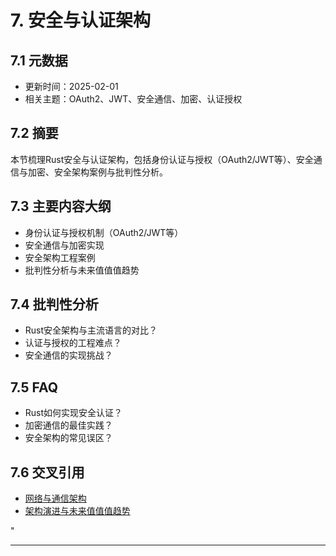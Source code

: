 ﻿# 7. 安全与认证架构

## 7.1 元数据

- 更新时间：2025-02-01
- 相关主题：OAuth2、JWT、安全通信、加密、认证授权

## 7.2 摘要

本节梳理Rust安全与认证架构，包括身份认证与授权（OAuth2/JWT等）、安全通信与加密、安全架构案例与批判性分析。

## 7.3 主要内容大纲

- 身份认证与授权机制（OAuth2/JWT等）
- 安全通信与加密实现
- 安全架构工程案例
- 批判性分析与未来值值值趋势

## 7.4 批判性分析

- Rust安全架构与主流语言的对比？
- 认证与授权的工程难点？
- 安全通信的实现挑战？

## 7.5 FAQ

- Rust如何实现安全认证？
- 加密通信的最佳实践？
- 安全架构的常见误区？

## 7.6 交叉引用

- [网络与通信架构](./06_network_communication.md)
- [架构演进与未来值值值趋势](./08_architecture_evolution.md)

"

---
